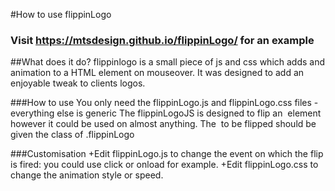 #How to use flippinLogo
### Visit https://mtsdesign.github.io/flippinLogo/ for an example

##What does it do?
flippinlogo is a small piece of js and css which adds and animation to a HTML element on mouseover. It was designed to add an enjoyable tweak to clients logos.

###How to use
You only need the flippinLogo.js and flippinLogo.css files - everything else is generic
The flippinLogoJS  is designed to flip an <img> element however it could be used on almost anything.
The <img> to be flipped should be given the class of .flippinLogo

###Customisation
+Edit flippinLogo.js to change the event on which the flip is fired: you could use click or onload for example.
+Edit flippinLogo.css to change the animation style or speed.